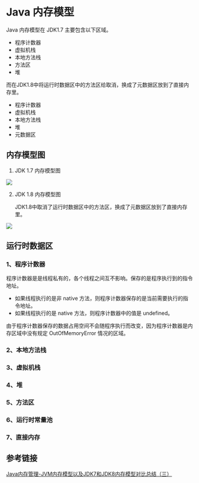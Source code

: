 # Java 内存模型

Java 内存模型在 JDK1.7 主要包含以下区域。

- 程序计数器
- 虚拟机栈
- 本地方法栈
- 方法区
- 堆

而在JDK1.8中将运行时数据区中的方法区给取消，换成了元数据区放到了直接内存里。

- 程序计数器
- 虚拟机栈
- 本地方法栈
- 堆
- 元数据区

## 内存模型图


1. JDK 1.7 内存模型图

![](https://cdn.jsdelivr.net/gh/AlbertYang0801/pic-bed@main/img/20210611155359.png)

2. JDK 1.8 内存模型图

   JDK1.8中取消了运行时数据区中的方法区，换成了元数据区放到了直接内存里。

![](https://cdn.jsdelivr.net/gh/AlbertYang0801/pic-bed@main/img/20210611160927.png)



## 运行时数据区
### 1、程序计数器

程序计数器是是线程私有的，各个线程之间互不影响。保存的是程序执行到的指令地址。

- 如果线程执行的是非 native 方法，则程序计数器保存的是当前需要执行的指令地址。
- 如果线程执行的是 native 方法，则程序计数器中的值是 undefined。

由于程序计数器保存的数据占用空间不会随程序执行而改变，因为程序计数器是内存区域中没有规定 OutOfMemoryError 情况的区域。


### 2、本地方法栈
### 3、虚拟机栈
### 4、堆
### 5、方法区
### 6、运行时常量池
### 7、直接内存


## 参考链接

[Java内存管理-JVM内存模型以及JDK7和JDK8内存模型对比总结（三）](https://juejin.cn/post/6844903909983535111#heading-8)



